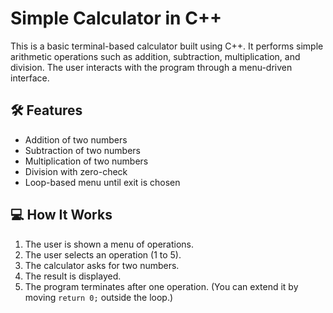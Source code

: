 # Simple Calculator in C++

This is a basic terminal-based calculator built using C++. It performs simple arithmetic operations such as addition, subtraction, multiplication, and division. The user interacts with the program through a menu-driven interface.

## 🛠 Features

- Addition of two numbers
- Subtraction of two numbers
- Multiplication of two numbers
- Division with zero-check
- Loop-based menu until exit is chosen

## 💻 How It Works

1. The user is shown a menu of operations.
2. The user selects an operation (1 to 5).
3. The calculator asks for two numbers.
4. The result is displayed.
5. The program terminates after one operation. (You can extend it by moving `return 0;` outside the loop.)



